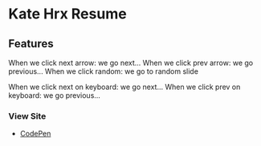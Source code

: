# Kate Hrx Resume

## Features

When we click next arrow: we go next...
When we click prev arrow: we go previous...
When we click random: we go to random slide

When we click next on keyboard: we go next...
When we click prev on keyboard: we go previous...

### View Site

* [CodePen](https://codepen.io/)
